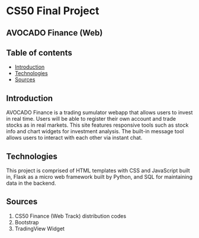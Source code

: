 # CS50 Final Project
## AVOCADO Finance (Web)

## Table of contents
* [Introduction](#introduction)
* [Technologies](#technologies)
* [Sources](#sources)


## Introduction
AVOCADO Finance is a trading sumulator webapp that allows users to invest in real time. Users will be able to register their own account and trade stocks as in real markets.
This site features responsive tools such as stock info and chart widgets for investment analysis. The built-in message tool allows users to interact with each other via instant chat.


## Technologies
This project is comprised of HTML templates with CSS and JavaScript built in, Flask as a micro web framework built by Python, and SQL for maintaining data in the backend.


## Sources
1. CS50 Finance (Web Track) distribution codes
2. Bootstrap
3. TradingView Widget



